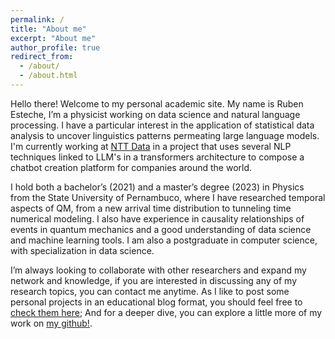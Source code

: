 ```yaml
---
permalink: /
title: "About me"
excerpt: "About me"
author_profile: true
redirect_from: 
  - /about/
  - /about.html
---
```




Hello there! Welcome to my personal academic site. My name is Ruben Esteche, I’m a physicist working on data science and natural language processing. I have a particular interest in the application of statistical data analysis to uncover linguistics patterns permeating large language models. I'm currently working at [NTT Data](https://br.nttdata.com/) in a project that uses several NLP techniques linked to LLM's in a transformers architecture to compose a chatbot creation platform for companies around the world.


I hold both a bachelor’s (2021) and a master’s degree (2023) in Physics from the State University of Pernambuco, where I have researched temporal aspects of QM, from a new arrival time distribution to tunneling time numerical modeling. I also have experience in causality relationships of events in quantum mechanics and a good understanding of data science and machine learning tools. I am also a postgraduate in computer science, with specialization in data science.


I’m always looking to collaborate with other researchers and expand my network and knowledge, if you are interested in discussing any of my research topics, you can contact me anytime. As I like to post some personal projects in an educational blog format, you should feel free to [check them here](https://resteche.github.io/REsteche_blog/); And for a deeper dive, you can explore a little more of my work on [my github!](https://github.com/REsteche).
